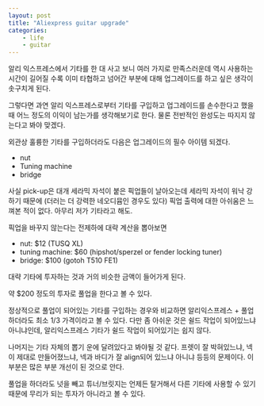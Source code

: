 ```yaml
---
layout: post
title: "Aliexpress guitar upgrade"
categories:
    - life
    - guitar
---
```


알리 익스프레스에서 기타를 한 대 사고 보니 여러 가지로 만족스러운데 역시 사용하는 시간이 길어질 수록 이미 타협하고 넘어간 부분에 대해 업그레이드를 하고 싶은 생각이 솟구치게 된다.

그렇다면 과연 알리 익스프레스로부터 기타를 구입하고 업그레이드를 손수한다고 했을 때 어느 정도의 이익이 남는가를 생각해보기로 한다. 물론 전반적인 완성도는 따지지 않는다고 봐야 맞겠다.

외관상 훌륭한 기타를 구입하더라도 다음은 업그레이드의 필수 아이템 되겠다.

- nut
- Tuning machine
- bridge

사실 pick-up은 대개 세라믹 자석이 붙은 픽업들이 날아오는데 세라믹 자석이 워낙 강하기 때문에 (더러는 더 강력한 네오디뮴인 경우도 있다) 픽업 출력에 대한 아쉬움은 느껴본 적이 없다. 아무리 저가 기타라고 해도.

픽업을 바꾸지 않는다는 전제하에 대략 계산을 뽑아보면

- nut: $12 (TUSQ XL)
- tuning machine: $60 (hipshot/sperzel or fender locking tuner)
- bridge: $100 (gotoh T510 FE1)

대략 기타에 투자하는 것과 거의 비슷한 금액이 들어가게 된다.

약 $200 정도의 투자로 풀업을 한다고 볼 수 있다. 

정상적으로 풀업이 되어있는 기타를 구입하는 경우와 비교하면 알리익스프레스 + 풀업 하더라도 최소 1/3 가격이라고 볼 수 있다. 다만 좀 아쉬운 것은 쉴드 작업이 되어있느냐 아니냐인데, 알리익스프레스 기타가 쉴드 작업이 되어있기는 쉽지 않다. 

나머지는 기타 자체의 뽑기 운에 달려있다고 봐야될 것 같다. 프렛이 잘 박혀있느냐, 넥이 제대로 만들어졌느냐, 넥과 바디가 잘 align되어 있느냐 아니냐 등등의 문제이다. 이 부분은 많은 부분 개선이 된 것으로 안다. 

풀업을 하더라도 넛을 빼고 튜너/브릿지는 언제든 탈거해서 다른 기타에 사용할 수 있기 때문에 무리가 되는 투자가 아니라고 볼 수 있다. 
